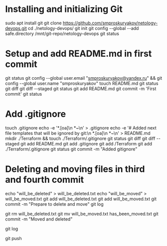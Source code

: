 # Installing and initializing Git
sudo apt install git
git clone https://github.com/smproskuryakov/netology-devops.git
cd ./netology-devops/
git init
git config --global --add safe.directory /mnt/git-repo/netology-devops
git status

# Setup and add README.md in first commit
git status
git config --global user.email "smproskuryakov@yandex.ru" && git config --global user.name "smproskuryakov"
touch README.md
git status
git diff
git diff --staged
git status
git add README.md
git commit -m 'First commit'
git status

# Add .gitignore
touch .gitignore
echo -e '*.[oa]\n *~\n' > .gitignore
echo -e '# Added next file templates that will be ignored by git:\n *.[oa]\n *~\n' > README.md
mkdir ./Terraform && touch ./Terraform/.gitignore
git status
git diff
git diff --staged
git add README.md
git add .gitignore
git add /Terraform
git add ./Terraform/.gitignore
git status
git commit -m "Added gitignore"

# Deleting and moving files in third and fourth commit

echo "will_be_deleted" > will_be_deleted.txt
echo "will_be_moved" > will_be_moved.txt 
git add will_be_deleted.txt 
git add will_be_moved.txt 
git commit -m "Prepare to delete and move"
git log

git rm will_be_deleted.txt
git mv will_be_moved.txt has_been_moved.txt
git commit -m "Moved and deleted"

git log

git push
